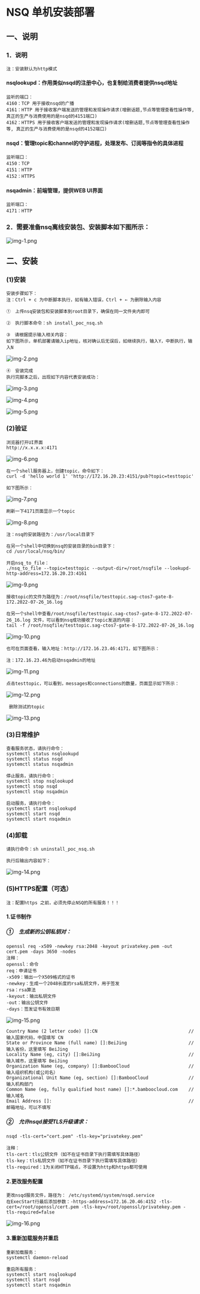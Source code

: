 # NSQ 单机安装部署

## 一、说明

### 1．说明

    注：安装默认为http模式

#### nsqlookupd：作用类似nsqd的注册中心，也复制给消费者提供nsqd地址

    监听的端口：
    4160：TCP 用于接收nsqd的广播
    4161：HTTP 用于接收客户端发送的管理和发现操作请求(增删话题,节点等管理查看性操作等, 真正的生产与消费使用的是nsqd的4151端口)
    4162：HTTPS 用于接收客户端发送的管理和发现操作请求(增删话题,节点等管理查看性操作等, 真正的生产与消费使用的是nsqd的4152端口)

#### nsqd：管理topic和channel的守护进程，处理发布、订阅等指令的具体进程

    监听端口：
    4150：TCP
    4151：HTTP
    4152：HTTPS

#### nsqadmin：前端管理，提供WEB UI界面

    监听端口：
    4171：HTTP

### 2．需要准备nsq离线安装包、安装脚本如下图所示：

![img-1.png](image/img-1.png)

## 二、安装

### (1)安装

    安装步骤如下：
    注：Ctrl + c 为中断脚本执行，如有输入错误，Ctrl + ← 为删除输入内容

    ①　上传nsq安装包和安装脚本到root目录下，确保在同一文件夹内即可

    ②　执行脚本命令：sh install_poc_nsq.sh

    ③　请根据提示输入相关内容：
    如下图所示，单机部署请输入ip地址，核对确认后无误后，如继续执行，输入Y，中断执行，输入N

![img-2.png](image/img-2.png)

    ④　安装完成
    执行完脚本之后，出现如下内容代表安装成功：

![img-3.png](image/img-3.png)

![img-4.png](image/img-4.png)

![img-5.png](image/img-5.png)

### (2)验证

    浏览器打开UI界面
    http://x.x.x.x:4171

![img-6.png](image/img-6.png)

    在一个shell服务器上，创建topic，命令如下：
    curl -d 'hello world 1' 'http://172.16.20.23:4151/pub?topic=testtopic'

    如下图所示：

![img-7.png](image/img-7.png)

    刷新一下4171页面显示一个topic

![img-8.png](image/img-8.png)

    注：nsq的安装路径为：/usr/local目录下

    在另一个shell中切换到nsq的安装目录的bin目录下：
    cd /usr/local/nsq/bin/

    开启nsq_to_file：
    ./nsq_to_file --topic=testtopic --output-dir=/root/nsqfile --lookupd-http-address=172.16.20.23:4161

![img-9.png](image/img-9.png)

    接收topic的文件为路径为：/root/nsqfile/testtopic.sag-ctos7-gate-8-172.2022-07-26_16.log
    
    在另一个shell中查看/root/nsqfile/testtopic.sag-ctos7-gate-8-172.2022-07-26_16.log 文件，可以看到nsq成功接收了topic发送的内容：
    tail -f /root/nsqfile/testtopic.sag-ctos7-gate-8-172.2022-07-26_16.log

![img-10.png](image/img-10.png)

    也可在页面查看，输入地址：http://172.16.23.46:4171，如下图所示：

    注：172.16.23.46为启动nsqadmin的地址

![img-11.png](image/img-11.png)

    点击testtopic，可以看到，messages和connections的数量，页面显示如下所示：

![img-12.png](image/img-12.png)

     删除测试的topic

![img-13.png](image/img-13.png)

### (3)日常维护

    查看服务状态，请执行命令：
    systemctl status nsqlookupd
    systemctl status nsqd
    systemctl status nsqadmin

    停止服务，请执行命令：
    systemctl stop nsqlookupd
    systemctl stop nsqd
    systemctl stop nsqadmin

    启动服务，请执行命令：
    systemctl start nsqlookupd
    systemctl start nsqd
    systemctl start nsqadmin

### (4)卸载

    请执行命令：sh uninstall_poc_nsq.sh

    执行后输出内容如下：

![img-14.png](image/img-14.png)

### (5)HTTPS配置（可选）

    注：配置https 之前，必须先停止NSQ的所有服务！！！

#### 1.证书制作

##### ①　生成新的公钥私钥对：

    openssl req -x509 -newkey rsa:2048 -keyout privatekey.pem -out cert.pem -days 3650 -nodes
    注释：
    openssl：命令
    req：申请证书
    -x509：输出一个X509格式的证书
    -newkey：生成一个2048长度的rsa私钥文件，用于签发
    rsa：rsa算法
    -keyout：输出私钥文件
    -out：输出公钥文件
    -days：签发证书有效日期

![img-15.png](image/img-15.png)

    Country Name (2 letter code) []:CN                                  // 输入国家代码，中国填写 CN
    State or Province Name (full name) []:BeiJing                       // 输入省份，这里填写 BeiJing
    Locality Name (eg, city) []:BeiJing                                 // 输入城市，这里填写 BeiJing
    Organization Name (eg, company) []:BambooCloud                      // 输入组织机构(或公司名）
    Organizational Unit Name (eg, section) []:BambooCloud               // 输入机构部门
    Common Name (eg, fully qualified host name) []:*.bamboocloud.com    // 输入域名  
    Email Address []:                                                   // 邮箱地址，可以不填写

##### ②　允许nsqd接受TLS升级请求：

    nsqd -tls-cert="cert.pem" -tls-key="privatekey.pem"

    注释：
    tls-cert：tls公钥文件（如不在证书目录下执行需填写具体路径）
    tls-key：tls私钥文件（如不在证书目录下执行需填写具体路径）
    tls-required：1为关闭HTTP端点，不设置为http和https都可使用

#### 2.更改服务配置

    更改nsqd服务文件，路径为： /etc/systemd/system/nsqd.service
    在ExecStart行最后添加参数：-https-address=172.16.20.46:4152 -tls-cert=/root/openssl/cert.pem -tls-key=/root/openssl/privatekey.pem -tls-required=false

![img-16.png](image/img-16.png)

#### 3.重新加载服务并重启

    重新加载服务：
    systemctl daemon-reload

    重启所有服务：
    systemctl start nsqlookupd
    systemctl start nsqd
    systemctl start nsqadmin

